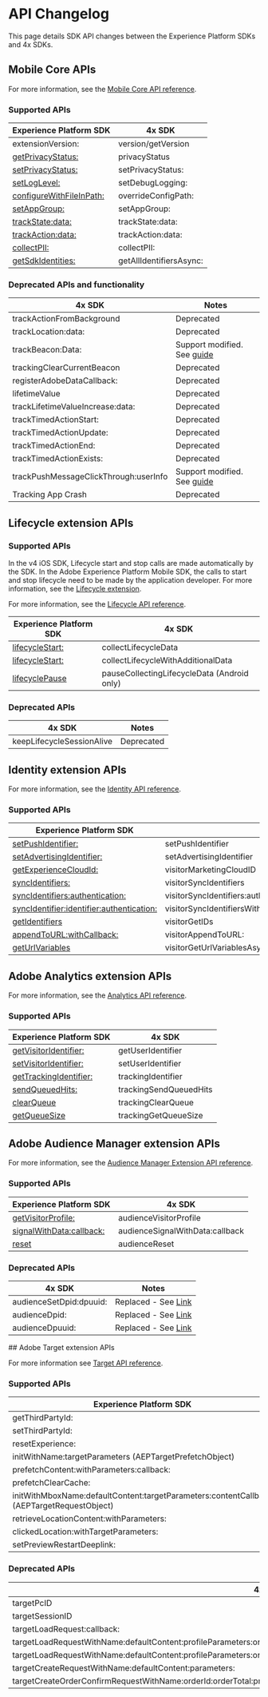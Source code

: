 # API Changelog

This page details SDK API changes between the Experience Platform SDKs and 4x SDKs.

## Mobile Core APIs

For more information, see the [Mobile Core API reference](../../base-extensions/mobile-core/api-reference.md).

### Supported APIs

| Experience Platform SDK | 4x SDK |
|---|---|
| extensionVersion: | version/getVersion |
| [getPrivacyStatus:](../privacy-and-gdpr.md#getprivacystatus) | privacyStatus |
| [setPrivacyStatus:](../privacy-and-gdpr.md#setprivacystatus) | setPrivacyStatus: |
| [setLogLevel:](../../base-extensions/mobile-core/api-reference.md#setloglevel) | setDebugLogging: |
| [configureWithFileInPath:](../../base-extensions/mobile-core/configuration/api-reference.md/#configurewithfileinpath) | overrideConfigPath: |
| [setAppGroup:](../../base-extensions/mobile-core/api-reference.md#setappgroup) | setAppGroup: |
| [trackState:data:](../../base-extensions/mobile-core/api-reference.md#trackstate) | trackState:data: |
| [trackAction:data:](../../base-extensions/mobile-core/api-reference.md#trackaction) | trackAction:data: |
| [collectPII:](../../base-extensions/mobile-core/api-reference.md#collectpii) | collectPII: |
| [getSdkIdentities:](../../base-extensions/mobile-core/identity/api-reference.md#getsdkidentities) | getAllIdentifiersAsync: |

### Deprecated APIs and functionality

| 4x SDK | Notes |
|---|---|
| trackActionFromBackground | Deprecated |
| trackLocation:data: | Deprecated |
| trackBeacon:Data: | Support modified. See [guide](../../solution-extensions/adobe-analytics/track-beacon.md) |
| trackingClearCurrentBeacon | Deprecated |
| registerAdobeDataCallback: | Deprecated |
| lifetimeValue | Deprecated |
| trackLifetimeValueIncrease:data: | Deprecated |
| trackTimedActionStart: | Deprecated |
| trackTimedActionUpdate: | Deprecated |
| trackTimedActionEnd: | Deprecated |
| trackTimedActionExists: | Deprecated |
| trackPushMessageClickThrough:userInfo | Support modified. See [guide](../faq.md#how-can-i-track-user-engagement-of-push-notifications-using-the-experience-platform-mobile-sdk) |
| Tracking App Crash | Deprecated |

## Lifecycle extension APIs

### Supported APIs

<InlineAlert variant="info" slots="text"/>

In the v4 iOS SDK, Lifecycle start and stop calls are made automatically by the SDK. In the Adobe Experience Platform Mobile SDK, the calls to start and stop lifecycle need to be made by the application developer. For more information, see the [Lifecycle extension](../../base-extensions/mobile-core/lifecycle/index.md).

For more information, see the [Lifecycle API reference](../../base-extensions/mobile-core/lifecycle/api-reference.md).

| Experience Platform SDK | 4x SDK |
|---|---|
| [lifecycleStart:](../../base-extensions/mobile-core/lifecycle/api-reference.md#lifecyclestart) | collectLifecycleData |
| [lifecycleStart:](../../base-extensions/mobile-core/lifecycle/api-reference.md#lifecyclestart) | collectLifecycleWithAdditionalData |
| [lifecyclePause](../../base-extensions/mobile-core/lifecycle/api-reference.md#lifecyclepause) | pauseCollectingLifecycleData (Android only) |

### Deprecated APIs

| 4x SDK | Notes |
|---|---|
| keepLifecycleSessionAlive | Deprecated |

## Identity extension APIs

For more information, see the [Identity API reference](../../base-extensions-mobile-core/identity/api-reference.md).

### Supported APIs

| Experience Platform SDK | 4x SDK |
|---|---|
| [setPushIdentifier:](../../base-extensions/mobile-core/identity/api-reference.md#setpushidentifier) | setPushIdentifier |
| [setAdvertisingIdentifier:](../../base-extensions/mobile-core/identity/api-reference.md#setadvertisingidentifier) | setAdvertisingIdentifier |
| [getExperienceCloudId:](../../base-extensions/mobile-core/identity/api-reference.md#getexperiencecloudid) | visitorMarketingCloudID |
| [syncIdentifiers:](../../base-extensions/mobile-core/identity/api-reference.md#syncidentifiers) | visitorSyncIdentifiers |
| [syncIdentifiers:authentication:](../../base-extensions/mobile-core/identity/api-reference.md#syncidentifiers-overloaded) | visitorSyncIdentifiers:authenticationState: |
| [syncIdentifier:identifier:authentication:](../../base-extensions/mobile-core/identity/api-reference.md#syncidentifier) |visitorSyncIdentifiersWithType:identifier:authenticationState: |
| [getIdentifiers](../../base-extensions/mobile-core/identity/api-reference.md#getidentifiers) | visitorGetIDs |
| [appendToURL:withCallback:](../../base-extensions/mobile-core/identity/api-reference.md#appendtourl--appendvisitorinfoforurl) | visitorAppendToURL: |
| [getUrlVariables](../../base-extensions/mobile-core/identity/api-reference.md#geturlvariables) | visitorGetUrlVariablesAsync: |

## Adobe Analytics extension APIs

For more information, see the [Analytics API reference](../../solution-extensions/adobe-analytics/api-reference.md).

### Supported APIs

| Experience Platform SDK | 4x SDK |
|---|---|
| [getVisitorIdentifier:](../../solution-extensions/adobe-analytics/api-reference.md#getvisitoridentifier) | getUserIdentifier |
| [setVisitorIdentifier:](../../solution-extensions/adobe-analytics/api-reference.md#setvisitoridentifier) | setUserIdentifier |
| [getTrackingIdentifier:](../../solution-extensions/adobe-analytics/api-reference.md#gettrackingidentifier) | trackingIdentifier |
| [sendQueuedHits:](../../solution-extensions/adobe-analytics/api-reference.md#sendqueuedhits) | trackingSendQueuedHits |
| [clearQueue](../../solution-extensions/adobe-analytics/api-reference.md#clearqueue) | trackingClearQueue |
| [getQueueSize](../../solution-extensions/adobe-analytics/api-reference.md#getqueuesize) | trackingGetQueueSize |

## Adobe Audience Manager extension APIs

For more information, see the [Audience Manager Extension API reference](../../solution-extensions/adobe-audience-manager/api-reference.md).

### Supported APIs

| Experience Platform SDK | 4x SDK |
|---|---|
| [​getVisitorProfile:​](../../solution-extensions/adobe-audience-manager/api-reference.md#getvisitorprofile) | audienceVisitorProfile |
| [​signalWithData:callback:​](../../solution-extensions/adobe-audience-manager/api-reference.md#signalwithdata) | audienceSignalWithData:callback |
| [​reset​](../../solution-extensions/adobe-audience-manager/api-reference.md#reset-identifiers-and-profiles) | audienceReset |

### Deprecated APIs

| 4x SDK | Notes |
| ------ | ----- |
| audienceSetDpid:dpuuid: | Replaced - See [Link](​https://experienceleague.adobe.com/docs/audience-manager/user-guide/reference/cid.html) |
| audienceDpid: | Replaced - See [Link](https://experienceleague.adobe.com/docs/audience-manager/user-guide/reference/cid.html) | 
| audienceDpuuid: | Replaced - See [Link](https://experienceleague.adobe.com/docs/audience-manager/user-guide/reference/cid.html) |

​## Adobe Target extension APIs

For more information see [Target API reference](../../solution-extensions/adobe-target/api-reference.md).

### Supported APIs

| Experience Platform SDK | 4x SDK (iOS \| Android) |
| --- | --- |
| getThirdPartyId: | targetThirdPartyID |
| setThirdPartyId: | targetSetThirdPartyID |
| resetExperience: | targetClearCookies |
| initWithName:targetParameters (AEPTargetPrefetchObject) | targetPrefetchObjectWithName:mboxParameters: |
| prefetchContent:withParameters:callback: | targetPrefetchContent:withProfileParameters:callback: |
| prefetchClearCache: | targetPrefetchClearCache |
| initWithMboxName:defaultContent:targetParameters:contentCallback (AEPTargetRequestObject) | targetRequestObjectWithName:defaultContent:mboxParameters:callback: |
| retrieveLocationContent:withParameters: | targetLoadRequests:withProfileParameters: |
| clickedLocation:withTargetParameters: | locationClickedWithName:mboxParameters:productParameters:orderParameters: |
| setPreviewRestartDeeplink: | targetPreviewRestartDeepLink: |

### Deprecated APIs

| 4x SDK | Notes |
|---|---|
| targetPcID | Deprecated |
| targetSessionID | Deprecated |
| targetLoadRequest:callback: | Deprecated |
| targetLoadRequestWithName:defaultContent:profileParameters:orderParameters:mboxParameters:callback: | Deprecated |
| targetLoadRequestWithName:defaultContent:profileParameters:orderParameters:mboxParameters:requestLocationParameters:callback: | Deprecated |
| targetCreateRequestWithName:defaultContent:parameters: | Deprecated |
| targetCreateOrderConfirmRequestWithName:orderId:orderTotal:productPurchasedId:parameters: | Deprecated |
